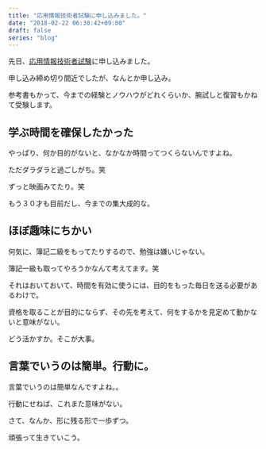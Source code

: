 ```yaml
---
title: "応用情報技術者試験に申し込みました。"
date: "2018-02-22 06:30:42+09:00"
draft: false
series: "blog"
---
```

先日、[応用情報技術者試験](https://www.jitec.ipa.go.jp/1_11seido/ap.html)に申し込みました。

申し込み締め切り間近でしたが、なんとか申し込み。  

参考書もかって、今までの経験とノウハウがどれくらいか、腕試しと復習もかねて受験します。  

## 学ぶ時間を確保したかった

やっぱり、何か目的がないと、なかなか時間ってつくらないんですよね。  

ただダラダラと過ごしがち。笑  

ずっと映画みてたり。笑  

もう３０才も目前だし、今までの集大成的な。  

## ほぼ趣味にちかい

何気に、簿記二級をもってたりするので、勉強は嫌いじゃない。  

簿記一級も取ってやろうかなんて考えてます。笑  

それはおいておいて、時間を有効に使うには、目的をもった毎日を送る必要があるわけで。  

資格を取ることが目的にならず、その先を考えて、何をするかを見定めて動かないと意味がない。  

どう活かすか。そこが大事。  

## 言葉でいうのは簡単。行動に。

言葉でいうのは簡単なんですよね。。  

行動にせねば、これまた意味がない。  

さて、なんか、形に残る形で一歩ずつ。  

頑張って生きていこう。  